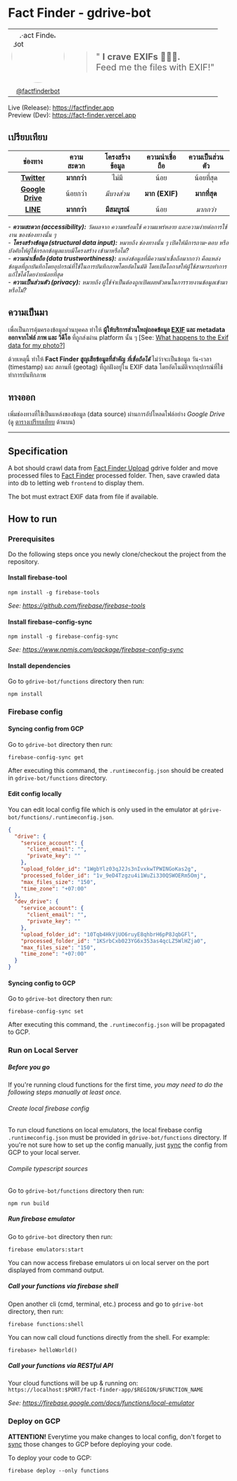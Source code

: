 # Fact Finder - gdrive-bot

<table cellspacing="0" cellpadding="0" border="0" cellborder="0" style="border: 0;">
<tr>
<td style="border: 0;" style="text-align: center;">
  <a href="https://twitter.com/factfinderbot" target="_blank">
    <img src="https://pbs.twimg.com/profile_images/1426894389704491009/Jwd8htLk_400x400.jpg" alt="Fact Finder Bot" style="border-radius: 50%; width: 120px;" width="120">
  </a>
  <div style="font-size: 14px; margin-top: 10px; text-align: center;">
    <a href="https://twitter.com/factfinderbot" target="_blank">@factfinderbot</a>
  </div>
</td>
<td style="border: 0;">
  <blockquote style="font-size: 20px;">
    " <strong> I crave EXIFs 🤖🤖🤖.</strong><br/>
      Feed me the files with EXIF!"
  </blockquote>
</td>
</tr>
</table>

Live (Release): https://factfinder.app \
Preview (Dev): https://fact-finder.vercel.app

## เปรียบเทียบ <a name="compare"></a>


| ช่องทาง | ความสะดวก | โครงสร้างข้อมูล | ความน่าเชื่อถือ | ความเป็นส่วนตัว |
| :---:  | :---:     | :---:        | :---:      | :---: |
| **[Twitter](../twitter-bot)** | **มากกว่า** | ไม่มี | น้อย | น้อยที่สุด
| **[Google Drive](./)** | น้อยกว่า | *มีบางส่วน* | **มาก (EXIF)** | **มากที่สุด**
| **[LINE](../line-bot)** | **มากกว่า** | **มีสมบูรณ์** | น้อย | *มากกว่า*

*- **ความสะดวก (accessibility):** วัดผลจาก ความพร้อมใช้ ความแพร่หลาย และความง่ายต่อการใช้งาน ของช่องทางนั้น ๆ* \
*- **โครงสร้างข้อมูล (structural data input):** หมายถึง ช่องทางนั้น ๆ เปิดให้มีการถาม-ตอบ หรือ บังคับให้ผู้ใช้กรอกข้อมูลแบบมีโครงสร้าง เข้ามาหรือไม่?* \
*- **ความน่าเชื่อถือ (data trustworthiness):** แหล่งข้อมูลที่มีความน่าเชื่อถือมากกว่า คือแหล่งข้อมูลที่ถูกบันทึกโดยอุปกรณ์ที่ใช้ในการบันทึกภาพโดยอัตโนมัติ โดยเปิดโอกาสให้ผู้ใช้สามารถทำการแก้ไขได้โดยง่ายน้อยที่สุด* \
*- **ความเป็นส่วนตัว (privacy):** หมายถึง ผู้ใช้จำเป็นต้องถูกเปิดเผยตัวตนในการรายงานข้อมูลเข้ามาหรือไม่?*

## ความเป็นมา

เพื่อเป็นการคุ้มครองข้อมูลส่วนบุคคล ทำให้ **ผู้ให้บริการส่วนใหญ่ถอดข้อมูล [EXIF](https://en.wikipedia.org/wiki/Exif) และ metadata ออกจากไฟล์ ภาพ และ วิดีโอ**  ที่ถูกส่งผ่าน platform นั้น ๆ [See: [What happens to the Exif data for my photo?](https://help.twitter.com/en/using-twitter/tweeting-gifs-and-pictures)]

ด้วยเหตุนี้ ทำให้ **Fact Finder สูญเสียข้อมูลที่สำคัญ *ที่เชื่อถือได้*** ไม่ว่าจะเป็นข้อมูล วัน-เวลา (timestamp) และ สถานที่ (geotag) ที่ถูกฝังอยู่ใน EXIF data โดยอัตโนมัติจากอุปกรณ์ที่ใช้ทำการบันทึกภาพ

## ทางออก

เพิ่มช่องทางที่ใช้เป็นแหล่งของข้อมูล (data source) ผ่านการอัปโหลดไฟล์อย่าง *Google Drive* (ดู [ตารางเปรียบเทียบ](#compare) ด้านบน)

---

## Specification

A bot should crawl data from [Fact Finder Upload](https://drive.google.com/drive/u/5/folders/10Tqb4HkVjUO6ruyE8qhbrH6pP8JqbGFl) gdrive folder and move processed files to [Fact Finder](https://drive.google.com/drive/u/5/folders/1KSrbCxb023YG6x353as4qcLZ5WlHZja0) processed folder. Then, save crawled data into db to letting web `frontend` to display them.

The bot must extract EXIF data from file if available.

## How to run

### Prerequisites

Do the following steps once you newly clone/checkout the project from the repository.

#### Install firebase-tool

```
npm install -g firebase-tools
```
*See: https://github.com/firebase/firebase-tools*

#### Install firebase-config-sync

```
npm install -g firebase-config-sync
```
*See: https://www.npmjs.com/package/firebase-config-sync*

#### Install dependencies
Go to `gdrive-bot/functions` directory then run:
```
npm install
```

### Firebase config

#### Syncing config from GCP <a name="config-sync-get"></a>
Go to `gdrive-bot` directory then run:
```
firebase-config-sync get
```
After executing this command, the `.runtimeconfig.json` should be created in `gdrive-bot/functions` directory.

#### Edit config locally
You can edit local config file which is only used in the emulator at `gdrive-bot/functions/.runtimeconfig.json`.
```json
{
  "drive": {    
    "service_account": {
      "client_email": "",
      "private_key": ""
    },
    "upload_folder_id": "1WgbYlz03qJ2Js3nIvxkwTPWINGoKas2g",
    "processed_folder_id": "1v_9eD4Tzgzu4i1WuZi330QSWOERm5Omj",
    "max_files_size": "150",
    "time_zone": "+07:00"
  },
  "dev_drive": { 
    "service_account": {
      "client_email": "",
      "private_key": ""
    },
    "upload_folder_id": "10Tqb4HkVjUO6ruyE8qhbrH6pP8JqbGFl",
    "processed_folder_id": "1KSrbCxb023YG6x353as4qcLZ5WlHZja0",
    "max_files_size": "150",
    "time_zone": "+07:00"
  }
}

```

#### Syncing config to GCP <a name="config-sync-set"></a>
Go to `gdrive-bot` directory then run:
```
firebase-config-sync set
```
After executing this command, the `.runtimeconfig.json` will be propagated to GCP.

### Run on Local Server

##### Before you go
If you're running cloud functions for the first time, *you may need to do the following steps manually at least once.*

###### Create local firebase config
To run cloud functions on local emulators, the local firebase config `.runtimeconfig.json` must be provided in `gdrive-bot/functions` directory. If you're not sure how to set up the config manually, just [sync](#config-sync-get) the config from GCP to your local server.

###### Compile typescript sources
Go to `gdrive-bot/functions` directory then run:
```
npm run build
```

##### Run firebase emulator
Go to `gdrive-bot` directory then run:
```
firebase emulators:start
```
You can now access firebase emulators ui on local server on the port displayed from command output.

##### Call your functions via firebase shell
Open another cli (cmd, terminal, etc.) process and go to `gdrive-bot` directory, then run:
```
firebase functions:shell
```
You can now call cloud functions directly from the shell. For example:
```
firebase> helloWorld()
```

##### Call your functions via RESTful API

Your cloud functions will be up & running on:
`https://localhost:$PORT/fact-finder-app/$REGION/$FUNCTION_NAME`

*See: https://firebase.google.com/docs/functions/local-emulator*

### Deploy on GCP

**ATTENTION!** Everytime you make changes to local config, don't forget to [sync](config-sync-set) those changes to GCP before deploying your code.

To deploy your code to GCP:
```
firebase deploy --only functions
```
